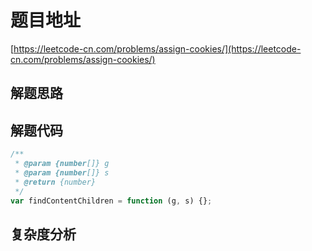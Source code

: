 # 题目地址

[https://leetcode-cn.com/problems/assign-cookies/](https://leetcode-cn.com/problems/assign-cookies/)

## 解题思路

## 解题代码

```js
/**
 * @param {number[]} g
 * @param {number[]} s
 * @return {number}
 */
var findContentChildren = function (g, s) {};
```

## 复杂度分析
